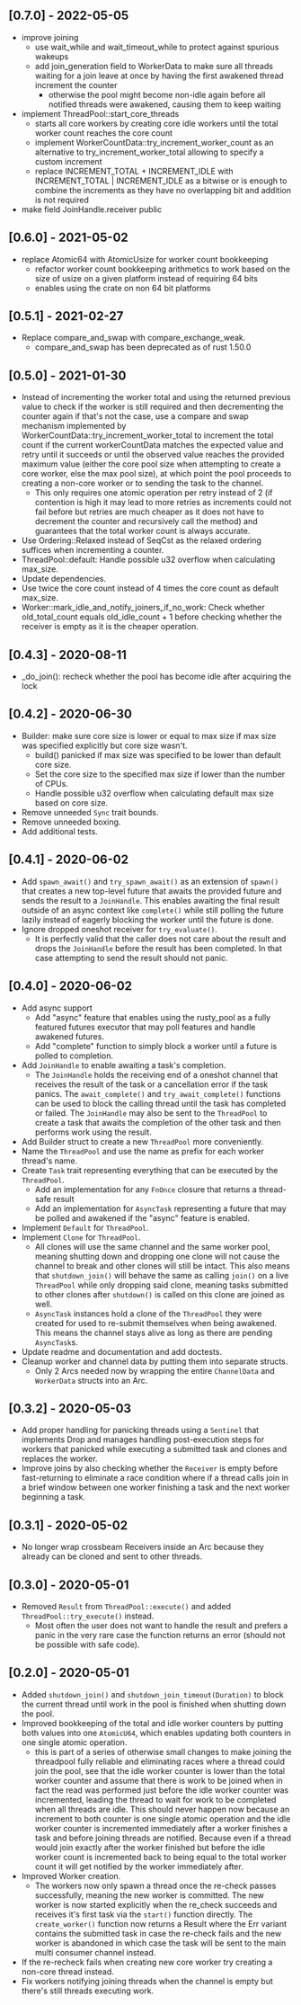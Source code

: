## [0.7.0] - 2022-05-05

  * improve joining
    * use wait_while and wait_timeout_while to protect against spurious
      wakeups
    * add join_generation field to WorkerData to make sure all threads
      waiting for a join leave at once by having the first awakened thread
      increment the counter
      * otherwise the pool might become non-idle again before all notified
        threads were awakened, causing them to keep waiting
  * implement ThreadPool::start_core_threads
    * starts all core workers by creating core idle workers until the total
      worker count reaches the core count
    * implement WorkerCountData::try_increment_worker_count as an
      alternative to try_increment_worker_total allowing to specify a
      custom increment
    * replace INCREMENT_TOTAL + INCREMENT_IDLE with
      INCREMENT_TOTAL | INCREMENT_IDLE as a bitwise or is enough to combine
      the increments as they have no overlapping bit and addition is not
      required
  * make field JoinHandle.receiver public

## [0.6.0] - 2021-05-02

  * replace Atomic64 with AtomicUsize for worker count bookkeeping
    * refactor worker count bookkeeping arithmetics to work based on the
      size of usize on a given platform instead of requiring 64 bits
    * enables using the crate on non 64 bit platforms

## [0.5.1] - 2021-02-27

  * Replace compare_and_swap with compare_exchange_weak.
    * compare_and_swap has been deprecated as of rust 1.50.0

## [0.5.0] - 2021-01-30

  * Instead of incrementing the worker total and using the returned
    previous value to check if the worker is still required and then
    decrementing the counter again if that's not the case, use a compare
    and swap mechanism implemented by WorkerCountData::try_increment_worker_total
    to increment the total count if the current workerCountData matches
    the expected value and retry until it succeeds or until the observed
    value reaches the provided maximum value (either the core pool size
    when attempting to create a core worker, else the max pool size),
    at which point the pool proceeds to creating a non-core worker or
    to sending the task to the channel.
    * This only requires one atomic operation per retry instead of 2 (if
      contention is high it may lead to more retries as increments could
      not fail before but retries are much cheaper as it does not have to
      decrement the counter and recursively call the method) and
      guarantees that the total worker count is always accurate.
  * Use Ordering::Relaxed instead of SeqCst as the relaxed ordering suffices when incrementing a counter.
  * ThreadPool::default: Handle possible u32 overflow when calculating max_size.
  * Update dependencies.
  * Use twice the core count instead of 4 times the core count as default max_size.
  * Worker::mark_idle_and_notify_joiners_if_no_work: Check whether old_total_count equals old_idle_count + 1 before
    checking whether the receiver is empty as it is the cheaper operation.

## [0.4.3] - 2020-08-11

  * _do_join(): recheck whether the pool has become idle after acquiring the lock

## [0.4.2] - 2020-06-30

  * Builder: make sure core size is lower or equal to max size if max size was specified explicitly but core size wasn't.
    * build() panicked if max size was specified to be lower than default core size.
    * Set the core size to the specified max size if lower than the number of CPUs.
    * Handle possible u32 overflow when calculating default max size based on core size.
  * Remove unneeded `Sync` trait bounds.
  * Remove unneeded boxing.
  * Add additional tests.

## [0.4.1] - 2020-06-02

  * Add `spawn_await()` and `try_spawn_await()` as an extension of `spawn()` that creates a new top-level future that awaits
    the provided future and sends the result to a `JoinHandle`. This enables awaiting the final result outside of an async
    context like `complete()` while still polling the future lazily instead of eagerly blocking the worker until the future
    is done.
  * Ignore dropped oneshot receiver for `try_evaluate()`.
    * It is perfectly valid that the caller does not care about the result and drops the `JoinHandle` before
      the result has been completed. In that case attempting to send the result should not panic.

## [0.4.0] - 2020-06-02

  * Add async support
    * Add "async" feature that enables using the rusty_pool as a fully featured futures executor that may poll features
      and handle awakened futures.
    * Add "complete" function to simply block a worker until a future is polled to completion.
  * Add `JoinHandle` to enable awaiting a task's completion.
    * The `JoinHandle` holds the receiving end of a oneshot channel that receives the result of the task or a cancellation
      error if the task panics. The `await_complete()` and `try_await_complete()` functions can be used to block the calling
      thread until the task has completed or failed. The `JoinHandle` may also be sent to the `ThreadPool` to create a task
      that awaits the completion of the other task and then performs work using the result.
  * Add Builder struct to create a new `ThreadPool` more conveniently.
  * Name the `ThreadPool` and use the name as prefix for each worker thread's name.
  * Create `Task` trait representing everything that can be executed by the `ThreadPool`.
    * Add an implementation for any `FnOnce` closure that returns a thread-safe result
    * Add an implementation for `AsyncTask` representing a future that may be polled and awakened if the "async" feature
      is enabled.
  * Implement `Default` for `ThreadPool`.
  * Implement `Clone` for `ThreadPool`.
    * All clones will use the same channel and the same worker pool, meaning shutting down and dropping one clone will
      not cause the channel to break and other clones will still be intact. This also means that `shutdown_join()` will
      behave the same as calling `join()` on a live `ThreadPool` while only dropping said clone, meaning tasks submitted
      to other clones after `shutdown()` is called on this clone are joined as well.
    * `AsyncTask` instances hold a clone of the `ThreadPool` they were created for used to re-submit themselves when
      being awakened. This means the channel stays alive as long as there are pending `AsyncTask`s.
  * Update readme and documentation and add doctests.
  * Cleanup worker and channel data by putting them into separate structs.
    * Only 2 Arcs needed now by wrapping the entire `ChannelData` and `WorkerData` structs into an Arc.

## [0.3.2] - 2020-05-03

  * Add proper handling for panicking threads using a `Sentinel` that implements Drop and manages handling post-execution steps for workers that panicked while executing a
    submitted task and clones and replaces the worker.
  * Improve joins by also checking whether the `Receiver` is empty before fast-returning to eliminate a race condition where if a thread calls join in a brief window
    between one worker finishing a task and the next worker beginning a task.

## [0.3.1] - 2020-05-02

  * No longer wrap crossbeam Receivers inside an Arc because they already can be cloned and sent to other threads.

## [0.3.0] - 2020-05-01

  * Removed `Result` from `ThreadPool::execute()` and added `ThreadPool::try_execute()` instead.
    * Most often the user does not want to handle the result and prefers a panic in the very rare case the function returns an error (should not be possible with safe code).

## [0.2.0] - 2020-05-01

  * Added `shutdown_join()` and `shutdown_join_timeout(Duration)` to block the current thread until work in the pool is finished when shutting down the pool.
  * Improved bookkeeping of the total and idle worker counters by putting both values into one `AtomicU64`, which enables updating both counters in one single atomic operation.
    * this is part of a series of otherwise small changes to make joining the threadpool fully reliable and eliminating races where a thread could join the pool, see
      that the idle worker counter is lower than the total worker counter and assume that there is work to be joined when in fact the read was performed just before
      the idle worker counter was incremented, leading the thread to wait for work to be completed when all threads are idle. This should never happen now because
      an increment to both counter is one single atomic operation and the idle worker counter is incremented immediately after a worker finishes a task and before
      joining threads are notified. Because even if a thread would join exactly after the worker finished but before the idle worker count is incremented back to
      being equal to the total worker count it will get notified by the worker immediately after.
  * Improved Worker creation.
    * The workers now only spawn a thread once the re-check passes successfully, meaning the new worker is committed. The new worker is now started explicitly
      when the re_check succeeds and receives it's first task via the `start()` function directly. The `create_worker()` function now returns a Result where
      the Err variant contains the submitted task in case the re-check fails and the new worker is abandoned in which case the task will be sent to the main
      multi consumer channel instead.
  * If the re-recheck fails when creating new core worker try creating a non-core thread instead.
  * Fix workers notifying joining threads when the channel is empty but there's still threads executing work.
